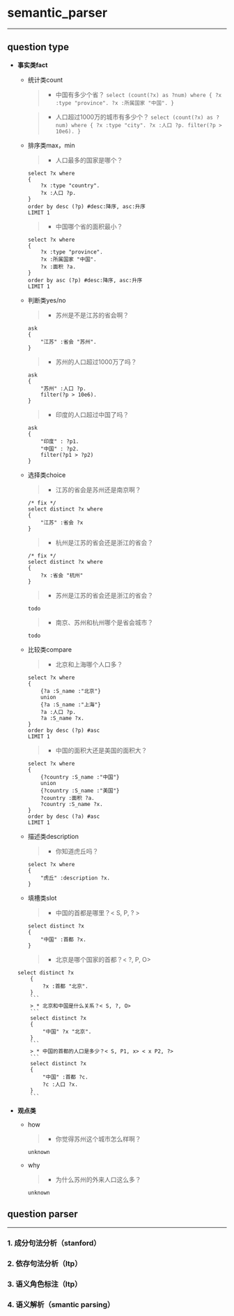﻿# semantic_parser
---
## question type
* **事实类fact**

    * 统计类count
        > * 中国有多少个省？
            ```
            select (count(?x) as ?num) where
            {
	            ?x :type "province".
	            ?x :所属国家 "中国".
            }
            ```
            
        > * 人口超过1000万的城市有多少个？
            ```
            select (count(?x) as ?num) where
            {
	            ?x :type "city".
	            ?x :人口 ?p.
	            filter(?p > 10e6).
            }
            ```
    
    * 排序类max，min
        > * 人口最多的国家是哪个？
        ```
        select ?x where
        {
	        ?x :type "country".
	        ?x :人口 ?p.
        }
        order by desc (?p) #desc:降序, asc:升序
        LIMIT 1
        ```
        > * 中国哪个省的面积最小？
        ```
        select ?x where
        {
	        ?x :type "province".
	        ?x :所属国家 "中国".
	        ?x :面积 ?a.
        }
        order by asc (?p) #desc:降序, asc:升序
        LIMIT 1
        ```
    
    * 判断类yes/no
        > * 苏州是不是江苏的省会啊？
        ```
        ask
        {
            "江苏" :省会 "苏州".
        }
        ```
        > * 苏州的人口超过1000万了吗？
        ```
        ask
        {
            "苏州" :人口 ?p.
            filter(?p > 10e6).
        }
        ```
        > * 印度的人口超过中国了吗？
        ```
        ask
        {
            "印度" : ?p1.
            "中国" : ?p2.
            filter(?p1 > ?p2)
        }
        ```
    
    * 选择类choice
        > * 江苏的省会是苏州还是南京啊？
        ```
        /* fix */
        select distinct ?x where
        {
            "江苏" :省会 ?x
        }
        ```
        > * 杭州是江苏的省会还是浙江的省会？
        ```
        /* fix */
        select distinct ?x where
        {
            ?x :省会 "杭州"
        }
        ```
        > * 苏州是江苏的省会还是浙江的省会？
        ```
        todo
        ```
        > * 南京、苏州和杭州哪个是省会城市？
        ```
        todo
        ```
    
    * 比较类compare
        > * 北京和上海哪个人口多？
        ```
        select ?x where
        {
	        {?a :S_name :"北京"}
	        union
	        {?a :S_name :"上海"}
	        ?a :人口 ?p.
	        ?a :S_name ?x.
        }
        order by desc (?p) #asc
        LIMIT 1
        ```
        > * 中国的面积大还是美国的面积大？
        ```
        select ?x where
        {
	        {?country :S_name :"中国"}
	        union
	        {?country :S_name :"美国"}
	        ?country :面积 ?a.
	        ?country :S_name ?x.
        }
        order by desc (?a) #asc
        LIMIT 1
        ```
    
    * 描述类description
        > * 你知道虎丘吗？
        ```
        select ?x where
        {
            "虎丘" :description ?x.
        }
        ```
    
    * 填槽类slot
        > * 中国的首都是哪里？< S, P, ? >
        ```
        select distinct ?x
        {
            "中国" :首都 ?x.
        }
        ```
        > * 北京是哪个国家的首都？< ?, P, O>
    ```
    select distinct ?x
        {
            ?x :首都 "北京".
        }
        ```
        > * 北京和中国是什么关系？< S, ?, O>
        ```
        select distinct ?x
        {
            "中国" ?x "北京".
        }
        ```
        > * 中国的首都的人口是多少？< S, P1, x> < x P2, ?>
        ```
        select distinct ?x
        {
            "中国" :首都 ?c.
            ?c :人口 ?x.
        }
        ```
    
* **观点类**

    * how
        > * 你觉得苏州这个城市怎么样啊？
        ```
        unknown
        ```
    
    * why
        > * 为什么苏州的外来人口这么多？
        ```
        unknown
        ```

## question parser
----
### 1. 成分句法分析（stanford）

### 2. 依存句法分析（ltp）

### 3. 语义角色标注（ltp）

### 4. 语义解析（smantic parsing）